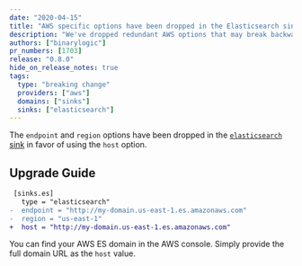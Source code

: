 ```yaml
---
date: "2020-04-15"
title: "AWS specific options have been dropped in the Elasticsearch sink"
description: "We've dropped redundant AWS options that may break backward compatibility"
authors: ["binarylogic"]
pr_numbers: [1703]
release: "0.8.0"
hide_on_release_notes: true
tags:
  type: "breaking change"
  providers: ["aws"]
  domains: ["sinks"]
  sinks: ["elasticsearch"]
---
```


The `endpoint` and `region` options have been dropped in the [`elasticsearch`
sink][docs.sinks.elasticsearch] in favor of using the `host` option.

## Upgrade Guide

```diff title="vector.toml"
 [sinks.es]
   type = "elasticsearch"
-  endpoint = "http://my-domain.us-east-1.es.amazonaws.com"
-  region = "us-east-1"
+  host = "http://my-domain.us-east-1.es.amazonaws.com"
```

You can find your AWS ES domain in the AWS console. Simply provide the full
domain URL as the `host` value.

[docs.sinks.elasticsearch]: /docs/reference/configuration/sinks/elasticsearch/
